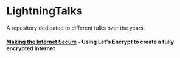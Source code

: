 # LightningTalks
A repository dedicated to different talks over the years.

#### [Making the Internet Secure](Making%20the%20Internet%20Secure/) - Using Let's Encrypt to create a fully encrypted Internet
 
